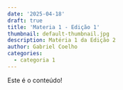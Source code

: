 ```yaml
---
date: '2025-04-18'
draft: true
title: 'Materia 1 - Edição 1'
thumbnail: default-thumbnail.jpg
description: Matéria 1 da Edição 2
author: Gabriel Coelho
categories:
  - categoria 1
---
```


Este é o conteúdo!

